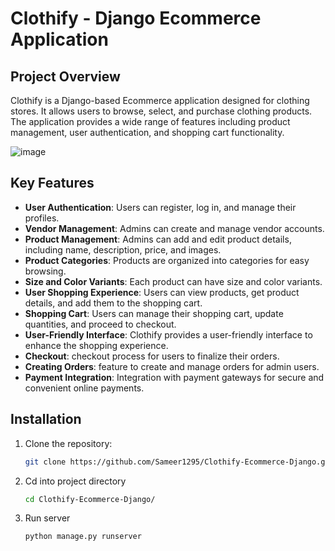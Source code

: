 # Clothify - Django Ecommerce Application

## Project Overview

Clothify is a Django-based Ecommerce application designed for clothing stores. It allows users to browse, select, and purchase clothing products. The application provides a wide range of features including product management, user authentication, and shopping cart functionality.

![image](https://github.com/Sameer1295/Clothify-Ecommerce-Django/assets/29782669/e2529c41-dfc8-4e33-8c50-6a2a7eb74736)


## Key Features

- **User Authentication**: Users can register, log in, and manage their profiles.
- **Vendor Management**: Admins can create and manage vendor accounts.
- **Product Management**: Admins can add and edit product details, including name, description, price, and images.
- **Product Categories**: Products are organized into categories for easy browsing.
- **Size and Color Variants**: Each product can have size and color variants.
- **User Shopping Experience**: Users can view products, get product details, and add them to the shopping cart.
- **Shopping Cart**: Users can manage their shopping cart, update quantities, and proceed to checkout.
- **User-Friendly Interface**: Clothify provides a user-friendly interface to enhance the shopping experience.
- **Checkout**: checkout process for users to finalize their orders.
- **Creating Orders**: feature to create and manage orders for admin users.
- **Payment Integration**: Integration with payment gateways for secure and convenient online payments.

## Installation

1. Clone the repository:
   ```bash
   git clone https://github.com/Sameer1295/Clothify-Ecommerce-Django.git

2. Cd into project directory
   ```bash
   cd Clothify-Ecommerce-Django/

3. Run server
   ```bash
   python manage.py runserver
